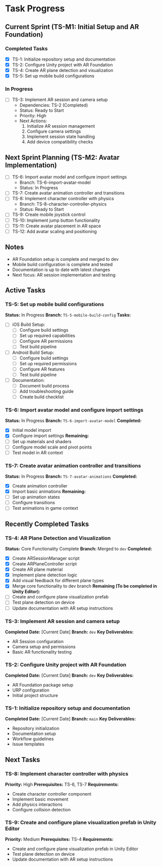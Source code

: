# Task Progress

## Current Sprint (TS-M1: Initial Setup and AR Foundation)

### Completed Tasks
- [x] TS-1: Initialize repository setup and documentation
- [x] TS-2: Configure Unity project with AR Foundation
- [x] TS-4: Create AR plane detection and visualization
- [x] TS-5: Set up mobile build configurations

### In Progress
- [ ] TS-3: Implement AR session and camera setup
  - Dependencies: TS-2 (Completed)
  - Status: Ready to Start
  - Priority: High
  - Next Actions:
    1. Initialize AR session management
    2. Configure camera settings
    3. Implement session state handling
    4. Add device compatibility checks

## Next Sprint Planning (TS-M2: Avatar Implementation)
- [ ] TS-6: Import avatar model and configure import settings
  - Branch: TS-6-import-avatar-model
  - Status: In Progress
- [ ] TS-7: Create avatar animation controller and transitions
- [ ] TS-8: Implement character controller with physics
  - Branch: TS-8-character-controller-physics
  - Status: Ready to Start
- [ ] TS-9: Create mobile joystick control
- [ ] TS-10: Implement jump button functionality
- [ ] TS-11: Create avatar placement in AR space
- [ ] TS-12: Add avatar scaling and positioning

## Notes
- AR Foundation setup is complete and merged to dev
- Mobile build configuration is complete and tested
- Documentation is up to date with latest changes
- Next focus: AR session implementation and testing

## Active Tasks

### TS-5: Set up mobile build configurations
**Status:** In Progress
**Branch:** `TS-5-mobile-build-config`
**Tasks:**
- [ ] iOS Build Setup:
  - [ ] Configure build settings
  - [ ] Set up required capabilities
  - [ ] Configure AR permissions
  - [ ] Test build pipeline
- [ ] Android Build Setup:
  - [ ] Configure build settings
  - [ ] Set up required permissions
  - [ ] Configure AR features
  - [ ] Test build pipeline
- [ ] Documentation:
  - [ ] Document build process
  - [ ] Add troubleshooting guide
  - [ ] Create build checklist

### TS-6: Import avatar model and configure import settings
**Status:** In Progress
**Branch:** `TS-6-import-avatar-model`
**Completed:**
- [x] Initial model import
- [x] Configure import settings
**Remaining:**
- [ ] Set up materials and shaders
- [ ] Configure model scale and pivot points
- [ ] Test model in AR context

### TS-7: Create avatar animation controller and transitions
**Status:** In Progress
**Branch:** `TS-7-avatar-animations`
**Completed:**
- [x] Create animation controller
- [x] Import basic animations
**Remaining:**
- [ ] Set up animation states
- [ ] Configure transitions
- [ ] Test animations in game context

## Recently Completed Tasks

### TS-4: AR Plane Detection and Visualization
**Status:** Core Functionality Complete
**Branch:** Merged to `dev`
**Completed:**
- [x] Create ARSessionManager script
- [x] Create ARPlaneController script
- [x] Create AR plane material
- [x] Implement plane detection logic
- [x] Add visual feedback for different plane types
- [x] Merge core functionality to dev branch
**Remaining (To be completed in Unity Editor):**
- [ ] Create and configure plane visualization prefab
- [ ] Test plane detection on device
- [ ] Update documentation with AR setup instructions

### TS-3: Implement AR session and camera setup
**Completed Date:** [Current Date]
**Branch:** `dev`
**Key Deliverables:**
- AR Session configuration
- Camera setup and permissions
- Basic AR functionality testing

### TS-2: Configure Unity project with AR Foundation
**Completed Date:** [Current Date]
**Branch:** `dev`
**Key Deliverables:**
- AR Foundation package setup
- URP configuration
- Initial project structure

### TS-1: Initialize repository setup and documentation
**Completed Date:** [Current Date]
**Branch:** `main`
**Key Deliverables:**
- Repository initialization
- Documentation setup
- Workflow guidelines
- Issue templates

## Next Tasks

### TS-8: Implement character controller with physics
**Priority:** High
**Prerequisites:** TS-6, TS-7
**Requirements:**
- Create character controller component
- Implement basic movement
- Add physics interactions
- Configure collision detection

### TS-9: Create and configure plane visualization prefab in Unity Editor
**Priority:** Medium
**Prerequisites:** TS-4
**Requirements:**
- Create and configure plane visualization prefab in Unity Editor
- Test plane detection on device
- Update documentation with AR setup instructions 